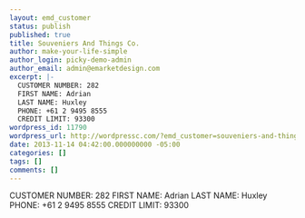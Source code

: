 ```yaml
---
layout: emd_customer
status: publish
published: true
title: Souveniers And Things Co.
author: make-your-life-simple
author_login: picky-demo-admin
author_email: admin@emarketdesign.com
excerpt: |-
  CUSTOMER NUMBER: 282
  FIRST NAME: Adrian
  LAST NAME: Huxley
  PHONE: +61 2 9495 8555
  CREDIT LIMIT: 93300
wordpress_id: 11790
wordpress_url: http://wordpressc.com/?emd_customer=souveniers-and-things-co
date: 2013-11-14 04:42:00.000000000 -05:00
categories: []
tags: []
comments: []
---
```

CUSTOMER NUMBER: 282
FIRST NAME: Adrian
LAST NAME: Huxley
PHONE: +61 2 9495 8555
CREDIT LIMIT: 93300
